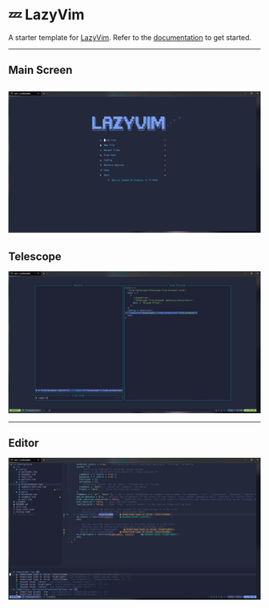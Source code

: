 # 💤 LazyVim

A starter template for [LazyVim](https://github.com/LazyVim/LazyVim).
Refer to the [documentation](https://lazyvim.github.io/installation) to get started.

-----------
Main Screen
-----------
![Main Screen](https://github.com/Nias26/LazyVim/blob/Transparent/.images/1%20Main-screen.png)
-----------
Telescope
-----------
![Telescope](https://github.com/Nias26/LazyVim/blob/Transparent/.images/2%20Telescope.png)

-----------
Editor
-----------
![Editor](https://github.com/Nias26/LazyVim/blob/Transparent/.images/3%20Editor.png)
